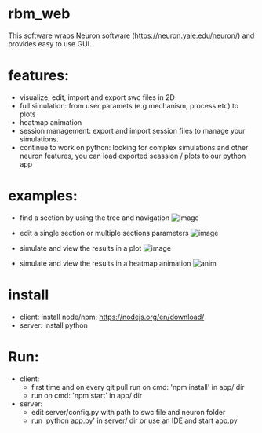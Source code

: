 # rbm_web
This software wraps Neuron software (https://neuron.yale.edu/neuron/)
and provides easy to use GUI.

# features:
- visualize, edit, import and export swc files in 2D
- full simulation: from user paramets (e.g mechanism, process etc) to plots
- heatmap animation
- session management: export and import session files to manage your simulations.
- continue to work on python: looking for complex simulations and other neuron features, you can load exported seassion / plots to our python app

# examples:
- find a section by using the tree and navigation 
![image](https://user-images.githubusercontent.com/24900065/119366961-296ed380-bcba-11eb-908c-41193990820e.png)

- edit a single section or multiple sections parameters
![image](https://user-images.githubusercontent.com/24900065/119367447-a1d59480-bcba-11eb-87ed-498b50af3ce5.png)

- simulate and view the results in a plot
![image](https://user-images.githubusercontent.com/24900065/119367674-de08f500-bcba-11eb-9bdc-d9f89081a413.png)

- simulate and view the results in a heatmap animation
![anim](https://user-images.githubusercontent.com/24900065/119368763-152bd600-bcbc-11eb-98c6-ec6f9054b975.gif)


# install
- client:
  install node/npm: https://nodejs.org/en/download/
- server:
  install python 

# Run:
- client:
  * first time and on every git pull run on cmd: 'npm install' in app/ dir
  * run on cmd: 'npm start' in app/ dir
- server:
  * edit server/config.py with path to swc file and neuron folder
  * run 'python app.py' in server/ dir or use an IDE and start app.py
